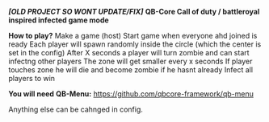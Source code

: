 **_[OLD PROJECT SO WONT UPDATE/FIX]_**
**QB-Core Call of duty / battleroyal inspired infected game mode**

**How to play?**
Make a game (host)
Start game when everyone ahd joined is ready
Each player will spawn randomly inside the circle (which the center is set in the config)
After X seconds a player will turn zombie and can start infectng other players
The zone will get smaller every x seconds
If player touches zone he will die and become zombie if he hasnt already
Infect all players to win

**You will need**
**QB-Menu:** https://github.com/qbcore-framework/qb-menu

Anything else can be cahnged in config.
